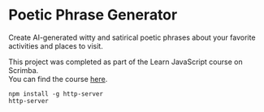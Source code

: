 # Poetic Phrase Generator
Create AI-generated witty and satirical poetic phrases about your favorite activities and places to visit.  
  
This project was completed as part of the Learn JavaScript course on Scrimba.  
You can find the course [here](https://scrimba.com/learn-javascript-c0v).  

```
npm install -g http-server
http-server
```
